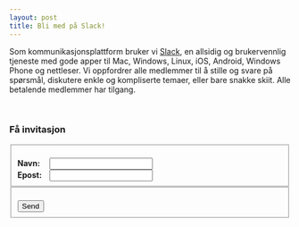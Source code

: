 ```yaml
---
layout: post
title: Bli med på Slack!
---
```


Som kommunikasjonsplattform bruker vi [Slack](http://slack.com), en allsidig og brukervennlig tjeneste med gode apper til Mac, Windows, Linux, iOS, Android, Windows Phone og nettleser. Vi oppfordrer alle medlemmer til å stille og svare på spørsmål, diskutere enkle og kompliserte temaer, eller bare snakke skiit. Alle betalende medlemmer har tilgang.

<br>

### Få invitasjon

  <fieldset class="slack-form">
    <br>
    <label>
      <b>Navn:<span style="padding-left:13.5px"></span></b>
      <input type="text" id="name">
    </label>
    <br>
    <label>
      <b>Epost:<span style="padding-left:10px"></span></b>
      <input type="email" id="email">
    </label>
  </fieldset>

  <fieldset class="slack-form">
    <br>
    <input type="button" id="submit-button" value="Send">
  </fieldset>
  
  <div id="result"></div>
  
<script src="/static/js/slack.js"></script>
